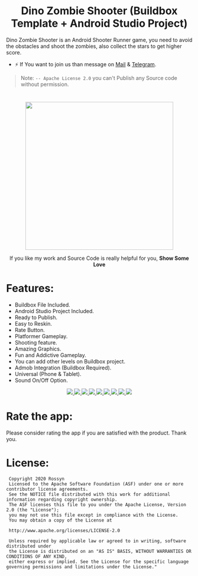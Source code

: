<p align="center">
  <h1 align="center">Dino Zombie Shooter (Buildbox Template + Android Studio Project)</h1>
  
Dino Zombie Shooter is an Android Shooter Runner game, you need to avoid the obstacles and shoot the zombies, also collect the stars to get higher score. 

- ⚡  If You want to join us than message on <a href="banrossyn@gmail.com">Mail</a>
&
<a href="https://t.me/banrossyn">Telegram</a>. 

> Note: `-- Apache License 2.0` you can't Publish any Source code without permission.
# 
<p align="center">
    <a href="https://www.paypal.com/paypalme/banrossyn">
      <img src="https://user-images.githubusercontent.com/97843190/184054819-e2e80e69-df46-4d38-8769-5d591673d412.png" width="400"/>
    </a>
  </p>
<p align="center">If you like my work and Source Code is really helpful for you, <strong>Show Some Love</strong></p>




# Features:

- Buildbox File Included.
- Android Studio Project Included.
- Ready to Publish.
- Easy to Reskin.
- Rate Button.
- Platformer Gameplay.
- Shooting feature.
- Amazing Graphics.
- Fun and Addictive Gameplay.
- You can add other levels on Buildbox project.
- Admob Integration (Buildbox Required).
- Universal (Phone & Tablet).
- Sound On/Off Option.

<p align="center">
    <a href="">
      <img src="https://user-images.githubusercontent.com/97843190/189487813-6cfc58c3-413d-4cf4-afd5-7a4dd2fe40ed.png" />
    </a>
    <a href="">
      <img src="https://user-images.githubusercontent.com/97843190/189487814-dbb63547-54ab-4188-bb0b-3f536ecdf5fb.png" />
    </a>
    <a href="">
      <img src="https://user-images.githubusercontent.com/97843190/189487815-5dc70f14-084e-41a9-a662-999ba0c9bfde.png" />
    </a>
       <a href="">
      <img src="https://user-images.githubusercontent.com/97843190/189487817-d216045c-3042-426b-a51f-f50bd1fe2389.png" />
    </a>
        <a href="">
      <img src="https://user-images.githubusercontent.com/97843190/189487818-db8e8c4a-1060-4cbd-be05-0ef6f689a94f.png" />
    </a>
        <a href="">
      <img src="https://user-images.githubusercontent.com/97843190/189487819-1af92ea2-8d17-4057-9d29-2e01926c9dc0.png" />
    </a>
        <a href="">
      <img src="https://user-images.githubusercontent.com/97843190/189487821-d59cce58-62b4-4288-bbee-2631a12f9bfc.png" />
    </a>
        <a href="">
      <img src="https://user-images.githubusercontent.com/97843190/189487823-e476a93b-5a84-4c1e-93cb-6028b9c400ee.png" />
    </a>
        <a href="">
      <img src="https://user-images.githubusercontent.com/97843190/189487824-ab739498-9c97-457e-ac6b-868e7765f9cc.png" />
    </a>
  </p>
  
# Rate the app:
Please consider rating the app if you are satisfied with the product. Thank you.
       
# License: 
 ```
  Copyright 2020 Rossyn
  Licensed to the Apache Software Foundation (ASF) under one or more contributor license agreements. 
  See the NOTICE file distributed with this work for additional information regarding copyright ownership. 
  The ASF licenses this file to you under the Apache License, Version 2.0 (the "License"); 
  you may not use this file except in compliance with the License. 
  You may obtain a copy of the License at 
  
  http://www.apache.org/licenses/LICENSE-2.0 
  
  Unless required by applicable law or agreed to in writing, software distributed under 
  the License is distributed on an "AS IS" BASIS, WITHOUT WARRANTIES OR CONDITIONS OF ANY KIND,
  either express or implied. See the License for the specific language governing permissions and limitations under the License."
  
